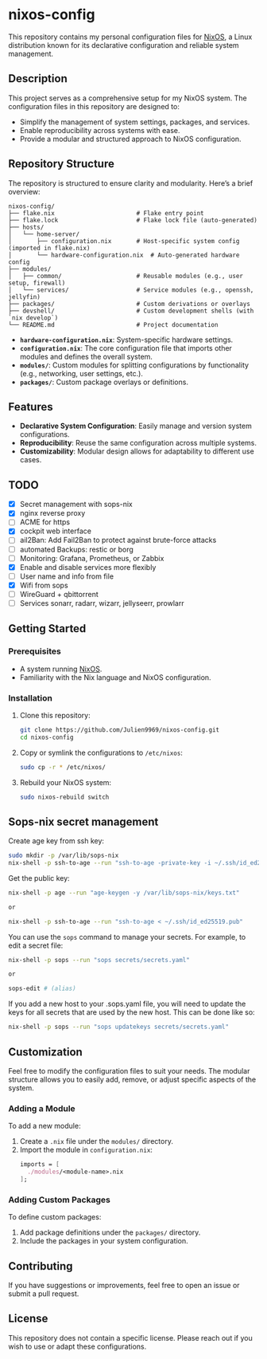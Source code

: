 # nixos-config

This repository contains my personal configuration files for [NixOS](https://nixos.org/), a Linux distribution known for its declarative configuration and reliable system management.

## Description

This project serves as a comprehensive setup for my NixOS system. The configuration files in this repository are designed to:
- Simplify the management of system settings, packages, and services.
- Enable reproducibility across systems with ease.
- Provide a modular and structured approach to NixOS configuration.

## Repository Structure

The repository is structured to ensure clarity and modularity. Here’s a brief overview:

```
nixos-config/
├── flake.nix                       # Flake entry point
├── flake.lock                      # Flake lock file (auto-generated)
├── hosts/
│   └── home-server/
│       ├── configuration.nix       # Host-specific system config (imported in flake.nix)
│       └── hardware-configuration.nix  # Auto-generated hardware config
├── modules/
│   ├── common/                     # Reusable modules (e.g., user setup, firewall) 
│   └── services/                   # Service modules (e.g., openssh, jellyfin) 
├── packages/                       # Custom derivations or overlays 
├── devshell/                       # Custom development shells (with `nix develop`) 
└── README.md                       # Project documentation 
```

- **`hardware-configuration.nix`**: System-specific hardware settings.
- **`configuration.nix`**: The core configuration file that imports other modules and defines the overall system.
- **`modules/`**: Custom modules for splitting configurations by functionality (e.g., networking, user settings, etc.).
- **`packages/`**: Custom package overlays or definitions.

## Features

- **Declarative System Configuration**: Easily manage and version system configurations.
- **Reproducibility**: Reuse the same configuration across multiple systems.
- **Customizability**: Modular design allows for adaptability to different use cases.

## TODO
- [X] Secret management with sops-nix
- [X] nginx reverse proxy
- [ ] ACME for https
- [X] cockpit web interface
- [ ] ail2Ban: Add Fail2Ban to protect against brute-force attacks
- [ ] automated Backups: restic or borg
- [ ] Monitoring: Grafana, Prometheus, or Zabbix
- [X] Enable and disable services more flexibly
- [ ] User name and info from file
- [X] Wifi from sops
- [ ] WireGuard + qbittorrent
- [ ] Services sonarr, radarr, wizarr, jellyseerr, prowlarr 
## Getting Started

### Prerequisites

- A system running [NixOS](https://nixos.org/).
- Familiarity with the Nix language and NixOS configuration.

### Installation

1. Clone this repository:
   ```bash
   git clone https://github.com/Julien9969/nixos-config.git
   cd nixos-config
   ```

2. Copy or symlink the configurations to `/etc/nixos`:
   ```bash
   sudo cp -r * /etc/nixos/
   ```

3. Rebuild your NixOS system:
   ```bash
   sudo nixos-rebuild switch
   ```

## Sops-nix secret management
Create age key from ssh key:

```bash
sudo mkdir -p /var/lib/sops-nix
nix-shell -p ssh-to-age --run "ssh-to-age -private-key -i ~/.ssh/id_ed25519 > /var/lib/sops-nix/keys.txt"
```

Get the public key:
```bash
nix-shell -p age --run "age-keygen -y /var/lib/sops-nix/keys.txt"

or

nix-shell -p ssh-to-age --run "ssh-to-age < ~/.ssh/id_ed25519.pub"
```

You can use the `sops` command to manage your secrets. For example, to edit a secret file:
```bash
nix-shell -p sops --run "sops secrets/secrets.yaml" 

or 

sops-edit # (alias)
```


If you add a new host to your .sops.yaml file, you will need to update the keys for all secrets that are used by the new host. This can be done like so:
```bash
nix-shell -p sops --run "sops updatekeys secrets/secrets.yaml"
```
## Customization

Feel free to modify the configuration files to suit your needs. The modular structure allows you to easily add, remove, or adjust specific aspects of the system.

### Adding a Module

To add a new module:
1. Create a `.nix` file under the `modules/` directory.
2. Import the module in `configuration.nix`:
   ```nix
   imports = [
     ./modules/<module-name>.nix
   ];
   ```

### Adding Custom Packages

To define custom packages:
1. Add package definitions under the `packages/` directory.
2. Include the packages in your system configuration.

## Contributing

If you have suggestions or improvements, feel free to open an issue or submit a pull request.

## License

This repository does not contain a specific license. Please reach out if you wish to use or adapt these configurations.
